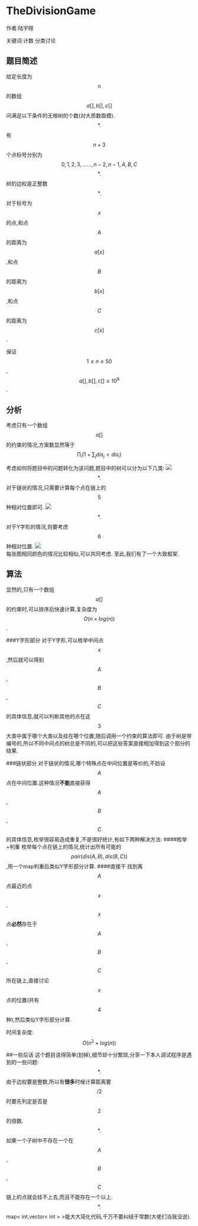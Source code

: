 # TheDivisionGame
作者:陆宇暄

关键词:计数 分类讨论

## 题目简述
给定长度为$$n$$的数组$$a[],b[],c[]$$问满足以下条件的无根树的个数(对大质数取模).
$$*.$$有$$n+3$$个点标号分别为$$0,1,2,3,......,n-2,n-1,A,B,C$$
$$*.$$树的边权是正整数
$$*.$$对于标号为$$x$$的点,和点$$A$$的距离为$$a[x]$$,和点$$B$$的距离为$$b[x]$$,和点$$C$$的距离为$$c[x]$$.

保证$$1 \leq n \leq 50 $$,$$a[],b[],c[] \leq 10^8$$.

## 分析
考虑只有一个数组$$a[]$$的约束的情况,方案数显然等于$$\prod_i(1+\sum_j dis_j<dis_i)$$

考虑如何将题目中的问题转化为该问题,题目中的树可以分为以下几类:
![](/TC-SRM-565-div1-1000/img1.png)  
$$*.$$对于链状的情况,只需要计算每个点在链上的$$5$$种相对位置即可.
![](/TC-SRM-565-div1-1000/img2.png)  
$$*.$$对于Y字形的情况,则要考虑$$6$$种相对位置.
![](/TC-SRM-565-div1-1000/img3.png)  
每张图相同颜色的情况比较相似,可以共同考虑.
至此,我们有了一个大致框架.

## 算法
显然的,只有一个数组$$a[]$$的约束时,可以排序后快速计算,复杂度为$$O(n \times log(n))$$.

###Y字形部分
对于Y字形,可以枚举中间点$$x$$,然后就可以得到$$A$$,$$B$$,$$C$$的具体信息,就可以判断其他的点在这$$3$$大类中属于哪个大类以及挂在哪个位置,随后调用一个约束的算法即可.
由于树是带编号的,所以不同中间点的树总是不同的,可以把这些答案直接相加得到这个部分的结果.

###链状部分
对于链状的情况,哪个特殊点在中间位置是等价的,不妨设$$A$$点在中间位置.这种情况**不能**直接获得$$A$$,$$B$$,$$C$$的具体信息,枚举很容易造成重复,不是很好统计,有如下两种解决方法:
####枚举+判重
枚举每个点在链上的情况,统计出所有可能的$$pair(dis(A,B),dis(B,C))$$,用一个map判重后类似Y字形部分计算.
####直接干
找到离$$A$$点最近的点$$x$$,$$x$$点**必然**存在于$$A$$,$$B$$,$$C$$所在链上,直接讨论$$x$$点的位置(共有$$4$$种),然后类似Y字形部分计算.

时间复杂度:   $$O(n^2 \times log(n))$$

##一些后话
这个题目说得简单(划掉),细节却十分繁琐,分享一下本人调试程序是遇到的一些问题:  
$$*.$$由于边权要是整数,所以有**很多**时候计算距离要$$/2$$时要先判定是否是$$2$$的倍数.  
$$*.$$如果一个子树中不存在一个在$$A$$,$$B$$,$$C$$链上的点就会挂不上去,而且不能存在一个以上.  
$$*.$$map< int,vector< int > >能大大简化代码,千万不要纠结于常数(大佬们当我没说).  

